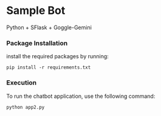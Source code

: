# Sample Bot

Python + SFlask + Goggle-Gemini

### Package Installation

install the required packages by running:
```
pip install -r requirements.txt
```

### Execution
To run the chatbot application, use the following command:
```
python app2.py
```